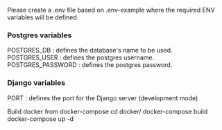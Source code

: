 Please create a .env file based on .env-example where the required ENV variables will be defined.

### Postgres variables
POSTGRES_DB        : defines the database's name to be used. <br>
POSTGRES_USER      : defines the postgres username. <br>
POSTGRES_PASSWORD  : defines the postgres password. <br>

### Django variables
PORT : defines the port for the Django server (development mode)


Build docker from docker-compose
	cd docker/
	docker-compose build
	docker-compose up -d